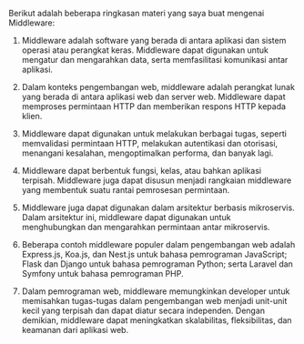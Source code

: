 Berikut adalah beberapa ringkasan materi yang saya buat mengenai Middleware:

1. Middleware adalah software yang berada di antara aplikasi dan sistem operasi atau perangkat keras. Middleware dapat digunakan untuk mengatur dan mengarahkan data, serta memfasilitasi komunikasi antar aplikasi.

2. Dalam konteks pengembangan web, middleware adalah perangkat lunak yang berada di antara aplikasi web dan server web. Middleware dapat memproses permintaan HTTP dan memberikan respons HTTP kepada klien.

3. Middleware dapat digunakan untuk melakukan berbagai tugas, seperti memvalidasi permintaan HTTP, melakukan autentikasi dan otorisasi, menangani kesalahan, mengoptimalkan performa, dan banyak lagi.

4. Middleware dapat berbentuk fungsi, kelas, atau bahkan aplikasi terpisah. Middleware juga dapat disusun menjadi rangkaian middleware yang membentuk suatu rantai pemrosesan permintaan.

5. Middleware juga dapat digunakan dalam arsitektur berbasis mikroservis. Dalam arsitektur ini, middleware dapat digunakan untuk menghubungkan dan mengarahkan permintaan antar mikroservis.

6. Beberapa contoh middleware populer dalam pengembangan web adalah Express.js, Koa.js, dan Nest.js untuk bahasa pemrograman JavaScript; Flask dan Django untuk bahasa pemrograman Python; serta Laravel dan Symfony untuk bahasa pemrograman PHP.

7. Dalam pemrograman web, middleware memungkinkan developer untuk memisahkan tugas-tugas dalam pengembangan web menjadi unit-unit kecil yang terpisah dan dapat diatur secara independen. Dengan demikian, middleware dapat meningkatkan skalabilitas, fleksibilitas, dan keamanan dari aplikasi web.